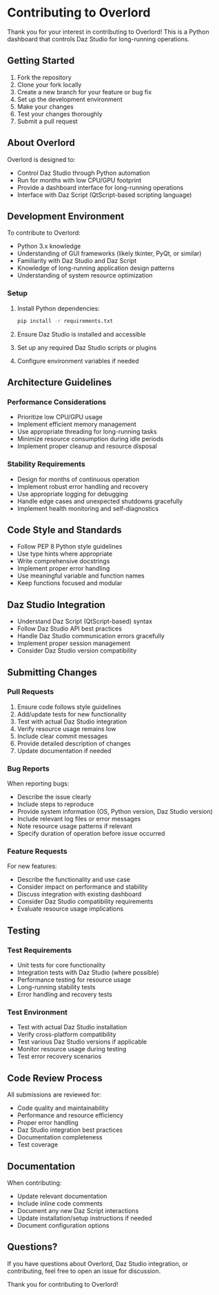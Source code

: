 # Contributing to Overlord

Thank you for your interest in contributing to Overlord! This is a Python dashboard that controls Daz Studio for long-running operations.

## Getting Started

1. Fork the repository
2. Clone your fork locally
3. Create a new branch for your feature or bug fix
4. Set up the development environment
5. Make your changes
6. Test your changes thoroughly
7. Submit a pull request

## About Overlord

Overlord is designed to:

- Control Daz Studio through Python automation
- Run for months with low CPU/GPU footprint
- Provide a dashboard interface for long-running operations
- Interface with Daz Script (QtScript-based scripting language)

## Development Environment

To contribute to Overlord:

- Python 3.x knowledge
- Understanding of GUI frameworks (likely tkinter, PyQt, or similar)
- Familiarity with Daz Studio and Daz Script
- Knowledge of long-running application design patterns
- Understanding of system resource optimization

### Setup

1. Install Python dependencies:
   ```bash
   pip install -r requirements.txt
   ```

2. Ensure Daz Studio is installed and accessible
3. Set up any required Daz Studio scripts or plugins
4. Configure environment variables if needed

## Architecture Guidelines

### Performance Considerations

- Prioritize low CPU/GPU usage
- Implement efficient memory management
- Use appropriate threading for long-running tasks
- Minimize resource consumption during idle periods
- Implement proper cleanup and resource disposal

### Stability Requirements

- Design for months of continuous operation
- Implement robust error handling and recovery
- Use appropriate logging for debugging
- Handle edge cases and unexpected shutdowns gracefully
- Implement health monitoring and self-diagnostics

## Code Style and Standards

- Follow PEP 8 Python style guidelines
- Use type hints where appropriate
- Write comprehensive docstrings
- Implement proper error handling
- Use meaningful variable and function names
- Keep functions focused and modular

## Daz Studio Integration

- Understand Daz Script (QtScript-based) syntax
- Follow Daz Studio API best practices
- Handle Daz Studio communication errors gracefully
- Implement proper session management
- Consider Daz Studio version compatibility

## Submitting Changes

### Pull Requests

1. Ensure code follows style guidelines
2. Add/update tests for new functionality
3. Test with actual Daz Studio integration
4. Verify resource usage remains low
5. Include clear commit messages
6. Provide detailed description of changes
7. Update documentation if needed

### Bug Reports

When reporting bugs:

- Describe the issue clearly
- Include steps to reproduce
- Provide system information (OS, Python version, Daz Studio version)
- Include relevant log files or error messages
- Note resource usage patterns if relevant
- Specify duration of operation before issue occurred

### Feature Requests

For new features:

- Describe the functionality and use case
- Consider impact on performance and stability
- Discuss integration with existing dashboard
- Consider Daz Studio compatibility requirements
- Evaluate resource usage implications

## Testing

### Test Requirements

- Unit tests for core functionality
- Integration tests with Daz Studio (where possible)
- Performance testing for resource usage
- Long-running stability tests
- Error handling and recovery tests

### Test Environment

- Test with actual Daz Studio installation
- Verify cross-platform compatibility
- Test various Daz Studio versions if applicable
- Monitor resource usage during testing
- Test error recovery scenarios

## Code Review Process

All submissions are reviewed for:

- Code quality and maintainability
- Performance and resource efficiency
- Proper error handling
- Daz Studio integration best practices
- Documentation completeness
- Test coverage

## Documentation

When contributing:

- Update relevant documentation
- Include inline code comments
- Document any new Daz Script interactions
- Update installation/setup instructions if needed
- Document configuration options

## Questions?

If you have questions about Overlord, Daz Studio integration, or contributing, feel free to open an issue for discussion.

Thank you for contributing to Overlord!

